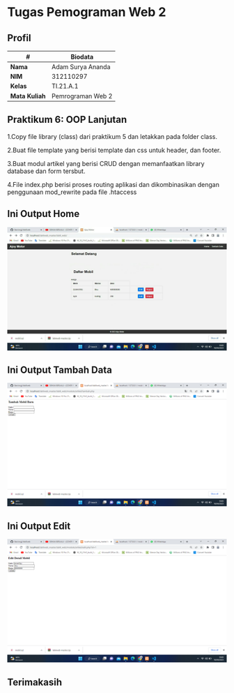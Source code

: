 # Tugas Pemograman Web 2
## Profil
| #               | Biodata           |
| --------------- | ----------------- |
| **Nama**        | Adam Surya Ananda |
| **NIM**         | 312110297         |
| **Kelas**       | TI.21.A.1         |
| **Mata Kuliah** | Pemrograman Web 2 |

## Praktikum 6: OOP Lanjutan
1.Copy file library (class) dari praktikum 5 dan letakkan pada folder class.<p>
2.Buat file template yang berisi template dan css untuk header, dan footer.<p>
3.Buat modul artikel yang berisi CRUD dengan memanfaatkan library database dan form tersbut.<p>
4.File index.php berisi proses routing aplikasi dan dikombinasikan dengan penggunaan mod_rewrite pada file .htaccess<p>

## Ini Output Home
![Gambar 1](screenshoot/1.jpeg)
## Ini Output Tambah Data
![Gambar 2](screenshoot/2.png)
## Ini Output Edit
![Gambar 3](screenshoot/3.png)

## Terimakasih
